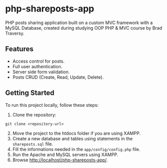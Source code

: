 # php-shareposts-app

PHP posts sharing application built on a custom MVC framework with a MySQL Database, created during studying OOP PHP & MVC course by Brad Traversy.

## Features

- Access control for posts.
- Full user authentication.
- Server side form validation.
- Posts CRUD (Create, Read, Update, Delete).

## Getting Started

To run this project locally, follow these steps:

1. Clone the repository:

```
git clone <repository-url>
```
2. Move the project to the htdocs folder if you are using XAMPP.
3. Create a new database and tables using statements in the `shareposts.sql` file.
4. Fill the informations needed in the `app/config/config.php` file.
5. Run the Apache and MySQL servers using XAMPP.
6. Browse [http://localhost/php-shareposts-app/](http://localhost/php-shareposts-app/).
